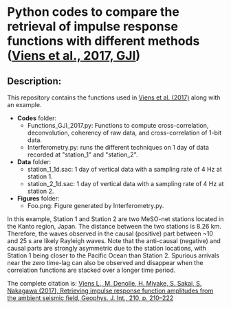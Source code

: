 # Python codes to compare the retrieval of impulse response functions with different methods ([Viens et al., 2017, GJI](https://academic.oup.com/gji/article/210/1/210/3747441))

## Description:
This repository contains the functions used in [Viens et al. (2017)](https://academic.oup.com/gji/article/210/1/210/3747441) along with an example.

* **Codes** folder:
  - Functions_GJI_2017.py: Functions to compute cross-correlation, deconvolution, coherency of raw data, and cross-correlation of 1-bit data.
  - Interferometry.py: runs the different techniques on 1 day of data recorded at "station_1" and "station_2". 
* **Data** folder:
  - station_1_1d.sac: 1 day of vertical data with a sampling rate of 4 Hz at station 1.
  - station_2_1d.sac: 1 day of vertical data with a sampling rate of 4 Hz at station 2.
* **Figures** folder:
  - Foo.png: Figure generated by Interferometry.py.

In this example, Station 1 and Station 2 are two MeSO-net stations located in the Kanto region, Japan. The distance between the two stations is 8.26 km. Therefore, the waves observed in the causal (positive) part between ~10 and 25 s are likely Rayleigh waves. Note that the anti-causal (negative) and causal parts are strongly asymmetric due to the station locations, with Station 1 being closer to the Pacific Ocean than Station 2. Spurious arrivals near the zero time-lag can also be observed and disappear when the correlation functions are stacked over a longer time period.

The complete citation is: [Viens L., M. Denolle, H. Miyake, S. Sakai, S. Nakagawa (2017), Retrieving impulse response function amplitudes from the ambient seismic field, Geophys. J. Int., 210, p. 210–222](https://academic.oup.com/gji/article/210/1/210/3747441)
